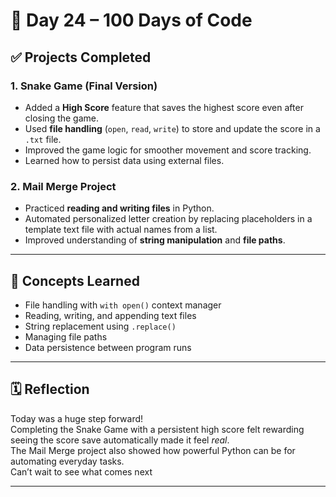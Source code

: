 # 🐍 Day 24 – 100 Days of Code 

## ✅ Projects Completed

### 1. Snake Game (Final Version)
- Added a **High Score** feature that saves the highest score even after closing the game.  
- Used **file handling** (`open`, `read`, `write`) to store and update the score in a `.txt` file.  
- Improved the game logic for smoother movement and score tracking.  
- Learned how to persist data using external files.

### 2. Mail Merge Project
- Practiced **reading and writing files** in Python.  
- Automated personalized letter creation by replacing placeholders in a template text file with actual names from a list.  
- Improved understanding of **string manipulation** and **file paths**.

---

## 🧠 Concepts Learned
- File handling with `with open()` context manager  
- Reading, writing, and appending text files  
- String replacement using `.replace()`  
- Managing file paths  
- Data persistence between program runs

---

## 🗓️ Reflection
Today was a huge step forward!  
Completing the Snake Game with a persistent high score felt rewarding seeing the score save automatically made it feel *real*.  
The Mail Merge project also showed how powerful Python can be for automating everyday tasks.  
Can’t wait to see what comes next 


---

